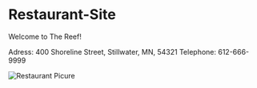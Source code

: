 # Restaurant-Site

Welcome to The Reef!

Adress: 400 Shoreline Street, Stillwater, MN, 54321
Telephone: 612-666-9999
       

![Restaurant Picure](./images/ReefRestaurant1.png)